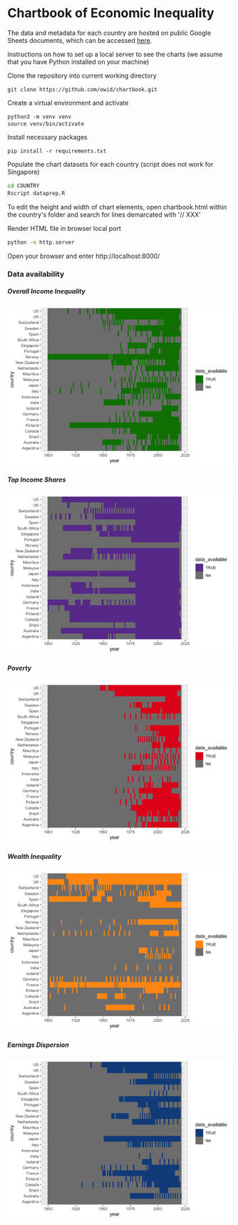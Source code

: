 # Chartbook of Economic Inequality

The data and metadata for each country are hosted on public Google Sheets documents, which can be accessed [here](https://docs.google.com/spreadsheets/d/1jLNfP3iuteUJrH0zS9qWONskyKh9pFcl1hKSlgEc-I8/edit#gid=1578718062).

Instructions on how to set up a local server to see the charts (we assume that you have Python installed on your machine)

Clone the repository into current working directory

```
git clone https://github.com/owid/chartbook.git
```

Create a virtual environment and activate

```
python3 -m venv venv
source venv/bin/activate
```

Install necessary packages

```
pip install -r requirements.txt
```

Populate the chart datasets for each country (script does not work for Singapore)

```sh
cd COUNTRY
Rscript dataprep.R
```

To edit the height and width of chart elements, open chartbook.html within the country's folder and search for lines demarcated with '// XXX' 

Render HTML file in browser local port

```sh
python -m http.server
```

Open your browser and enter http://localhost:8000/

### Data availability

##### Overall Income Inequality

![](README_files/figure-markdown_strict/overall_income_inequality-1.png)

##### Top Income Shares

![](README_files/figure-markdown_strict/top_income_shares-1.png)

##### Poverty

![](README_files/figure-markdown_strict/poverty-1.png)

##### Wealth Inequality

![](README_files/figure-markdown_strict/wealth_inequality-1.png)

##### Earnings Dispersion

![](README_files/figure-markdown_strict/earnings_dispersion-1.png)
